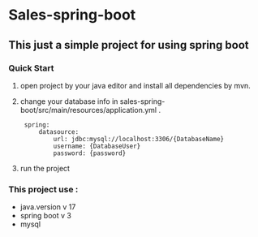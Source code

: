 # Sales-spring-boot
## This just a simple project for using spring boot 

### Quick Start

1. open project by your java editor and install all dependencies by mvn.

2. change your database info in sales-spring-boot/src/main/resources/application.yml .

        spring:
            datasource:
                url: jdbc:mysql://localhost:3306/{DatabaseName}
                username: {DatabaseUser}
                password: {password}
3. run the project

### This project use :

-  java.version v 17
-  spring boot v 3
-  mysql

